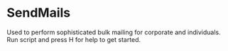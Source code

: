 # SendMails
Used to perform sophisticated bulk mailing for corporate and individuals.\
Run script and press H for help to get started.
